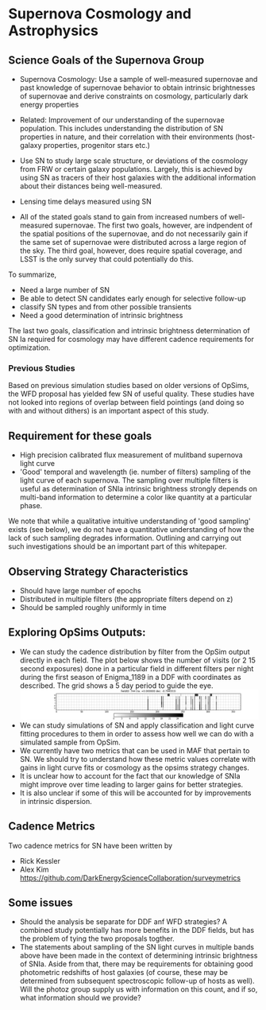 # Supernova Cosmology and Astrophysics

## Science Goals of the Supernova Group

* Supernova Cosmology: Use a sample of well-measured supernovae and past knowledge of supernovae behavior to obtain intrinsic brightnesses of supernovae and derive constraints on cosmology, particularly dark energy properties
* Related: Improvement of our understanding of the supernovae population. This 
includes understanding the distribution of SN properties in nature, and their correlation with their environments (host-galaxy properties, progenitor stars 
etc.)
* Use SN to study large scale structure, or deviations of the cosmology from 
FRW or certain galaxy populations. Largely, this is achieved by using SN as tracers of their host galaxies with the additional information about their distances being  well-measured.
* Lensing time delays measured using SN

* All of the stated goals stand to gain from increased numbers of well-measured supernovae. The first two goals, however, are indpendent of the spatial
positions of the supernovae, and do not necessarily gain if the same set of supernovae were distributed across a large region of the sky. The third goal, however, does require spatial coverage, and LSST is the only survey that could potentially do this.

To summarize, 

* Need a large number of SN
* Be able to detect SN candidates early enough for selective follow-up
* classify SN types and from other possible transients 
* Need a good determination of intrinsic brightness

The last two goals, classification and intrinsic brightness determination of SN Ia required for cosmology may have different cadence requirements for optimization. 

### Previous Studies

Based on previous simulation studies based on older versions of OpSims, the WFD  proposal has yielded few SN of useful quality. These studies have not looked into regions of overlap between field pointings (and doing so with and without dithers) is an important aspect of this study.
  
## Requirement for these goals

* High precision calibrated flux measurement of mulitband supernova light curve
* 'Good' temporal and wavelength (ie. number of filters) sampling of the light curve of each supernova. The sampling over multiple filters is useful as determination of SNIa intrinsic brightness strongly depends on multi-band information to
 determine a color like quantity at a particular phase. 

We note that while a qualitative intuitive understanding of 'good sampling' exists (see below), we do not have a quantitative understanding of how the lack of such sampling degrades information. Outlining and carrying out such investigations should be an important part of this whitepaper.

## Observing Strategy Characteristics

* Should have large number of epochs
* Distributed in multiple filters (the appropriate filters depend on z)
* Should be sampled roughly uniformly in time
        
## Exploring OpSims Outputs:

* We can study the cadence distribution by filter from the OpSim output directly in each field. The plot below shows the number of visits (or 2 15 second exposures) done in a particular field in different filters per night during the first season of Enigma_1189 in a DDF with coordinates as described. The grid shows a 5 day period to guide the eye. 
![cadence in a season of Enigma 1189 in a field](images/cadence.png)
* We can study simulations of SN and apply classification and light curve fitting procedures to them in order to assess how well we can do with a simulated sample from OpSim. 
* We currently have two metrics that can be used in MAF that pertain to SN. We should try to understand how these metric values correlate with gains in light curve fits or cosmology as the opsims strategy changes.
* It is unclear how to account for the fact that our knowledge of SNIa might improve over time leading to larger gains for better strategies. 
* It is also unclear if some of this will be accounted for by improvements in intrinsic dispersion.

## Cadence Metrics
Two cadence metrics for SN have been written by 
* Rick Kessler 
* Alex Kim https://github.com/DarkEnergyScienceCollaboration/surveymetrics

## Some issues

* Should the analysis be separate for DDF anf WFD strategies? A combined study potentially has more benefits in the DDF fields, but has the problem of tying the two proposals togther.
* The statements about sampling of the SN light curves in multiple bands above have been made in the context of determining intrinsic brightness of SNIa. Aside  from that, there may be requirements for obtaining good photometric redshifts of host galaxies (of course, these may be determined from subsequent spectroscopic follow-up of hosts as well). Will the photoz group supply us with information on this count, and if so, what information should we provide?
